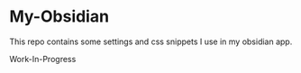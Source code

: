 # My-Obsidian

This repo contains some settings and css snippets I use in my obsidian app.

Work-In-Progress

